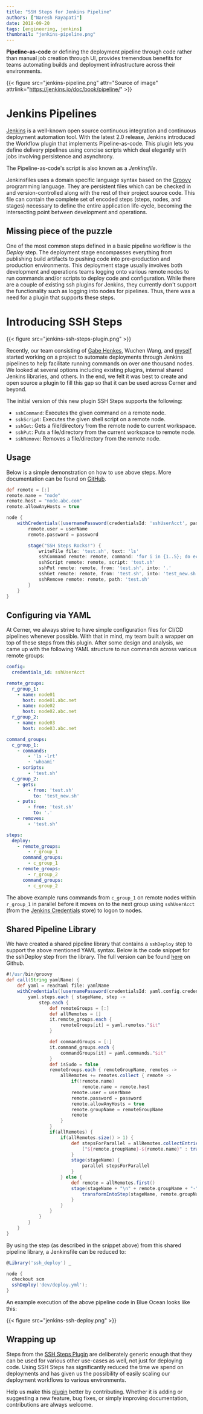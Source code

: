 ```yaml
---
title: "SSH Steps for Jenkins Pipeline"
authors: ["Naresh Rayapati"]
date: 2018-09-20
tags: [engineering, jenkins]
thumbnail: "jenkins-pipeline.png"
---
```


**Pipeline-as-code** or defining the deployment pipeline through code rather than manual job creation through UI, provides tremendous benefits for teams automating builds and deployment infrastructure across their environments.

{{< figure src="jenkins-pipeline.png" attr="Source of image" attrlink="https://jenkins.io/doc/book/pipeline/" >}}

# Jenkins Pipelines

[Jenkins](https://jenkins.io/) is a well-known open source continuous integration and continuous deployment automation tool. With the latest 2.0 release, Jenkins introduced the Workflow plugin that implements Pipeline-as-code. This plugin lets you define delivery pipelines using concise scripts which deal elegantly with jobs involving persistence and asynchrony.

The Pipeline-as-code's script is also known as a _Jenkinsfile_.

Jenkinsfiles uses a domain specific language syntax based on the [Groovy](http://groovy-lang.org/) programming language. They are persistent files which can be checked in and version-controlled along with the rest of their project source code. This file can contain the complete set of encoded steps (steps, nodes, and stages) necessary to define the entire application life-cycle, becoming the intersecting point between development and operations.

## Missing piece of the puzzle

One of the most common steps defined in a basic pipeline workflow is the _Deploy_ step. The deployment stage encompasses everything from publishing build artifacts to pushing code into pre-production and production environments. This deployment stage usually involves both development and operations teams logging onto various remote nodes to run commands and/or scripts to deploy code and configuration. While there are a couple of existing ssh plugins for Jenkins, they currently don't support the functionality such as logging into nodes for pipelines. Thus, there was a need for a plugin that supports these steps.

# Introducing SSH Steps

{{< figure src="jenkins-ssh-steps-plugin.png" >}}

Recently, our team consisting of [Gabe Henkes](https://github.com/ghenkes), Wuchen Wang, and [myself](https://github.com/nrayapati) started working on a project to automate deployments through Jenkins pipelines to help facilitate running commands on over one thousand nodes. We looked at several options including existing plugins, internal shared Jenkins libraries, and others. In the end, we felt it was best to create and open source a plugin to fill this gap so that it can be used across Cerner and beyond.

The initial version of this new plugin SSH Steps supports the following:

* `sshCommand`: Executes the given command on a remote node.
* `sshScript`: Executes the given shell script on a remote node.
* `sshGet`: Gets a file/directory from the remote node to current workspace.
* `sshPut`: Puts a file/directory from the current workspace to remote node.
* `sshRemove`: Removes a file/directory from the remote node.

## Usage

Below is a simple demonstration on how to use above steps. More documentation can be found on [GitHub](https://github.com/jenkinsci/ssh-steps-plugin/blob/master/README.adoc).

```groovy {linenos=table}
def remote = [:]
remote.name = "node"
remote.host = "node.abc.com"
remote.allowAnyHosts = true

node {
    withCredentials([usernamePassword(credentialsId: 'sshUserAcct', passwordVariable: 'password', usernameVariable: 'userName')]) {
        remote.user = userName
        remote.password = password

        stage("SSH Steps Rocks!") {
            writeFile file: 'test.sh', text: 'ls'
            sshCommand remote: remote, command: 'for i in {1..5}; do echo -n \"Loop \$i \"; date ; sleep 1; done'
            sshScript remote: remote, script: 'test.sh'
            sshPut remote: remote, from: 'test.sh', into: '.'
            sshGet remote: remote, from: 'test.sh', into: 'test_new.sh', override: true
            sshRemove remote: remote, path: 'test.sh'
        }
    }
}
```

## Configuring via YAML

At Cerner, we always strive to have simple configuration files for CI/CD pipelines whenever possible. With that in mind, my team built a wrapper on top of these steps from this plugin. After some design and analysis, we came up with the following YAML structure to run commands across various remote groups:

```yaml {linenos=table}
config:
  credentials_id: sshUserAcct

remote_groups:
  r_group_1:
    - name: node01
      host: node01.abc.net
    - name: node02
      host: node02.abc.net
  r_group_2:
    - name: node03
      host: node03.abc.net

command_groups:
  c_group_1:
    - commands:
        - 'ls -lrt'
        - 'whoami'
    - scripts:
        - 'test.sh'
  c_group_2:
    - gets:
        - from: 'test.sh'
          to: 'test_new.sh'
    - puts:
        - from: 'test.sh'
          to: '.'
    - removes:
        - 'test.sh'

steps:
  deploy:
    - remote_groups:
        - r_group_1
      command_groups:
        - c_group_1
    - remote_groups:
        - r_group_2
      command_groups:
        - c_group_2
```

The above example runs commands from `c_group_1` on remote nodes within `r_group_1` in parallel before it moves on to the next group using `sshUserAcct` (from the [Jenkins Credentials](https://jenkins.io/doc/book/using/using-credentials/) store) to logon to nodes.

## Shared Pipeline Library

We have created a shared pipeline library that contains a `sshDeploy` step to support the above mentioned YAML syntax. Below is the code snippet for the sshDeploy step from the library. The full version can be found [here](https://github.com/nrayapati/ssh-deploy-library) on Github.

```groovy {linenos=table}
#!/usr/bin/groovy
def call(String yamlName) {
    def yaml = readYaml file: yamlName
    withCredentials([usernamePassword(credentialsId: yaml.config.credentials_id, passwordVariable: 'password', usernameVariable: 'userName')]) {
        yaml.steps.each { stageName, step ->
            step.each {
                def remoteGroups = [:]
                def allRemotes = []
                it.remote_groups.each {
                    remoteGroups[it] = yaml.remotes."$it"
                }

                def commandGroups = [:]
                it.command_groups.each {
                    commandGroups[it] = yaml.commands."$it"
                }
                def isSudo = false
                remoteGroups.each { remoteGroupName, remotes ->
                    allRemotes += remotes.collect { remote ->
                        if(!remote.name)
                            remote.name = remote.host
                        remote.user = userName
                        remote.password = password
                        remote.allowAnyHosts = true
                        remote.groupName = remoteGroupName
                        remote
                    }
                }
                if(allRemotes) {
                    if(allRemotes.size() > 1) {
                        def stepsForParallel = allRemotes.collectEntries { remote ->
                            ["${remote.groupName}-${remote.name}" : transformIntoStep(stageName, remote.groupName, remote, commandGroups)]
                        }
                        stage(stageName) {
                            parallel stepsForParallel
                        }
                    } else {
                        def remote = allRemotes.first()
                        stage(stageName + "\n" + remote.groupName + "-" + remote.name) {
                            transformIntoStep(stageName, remote.groupName, remote, commandGroups).call()
                        }
                    }
                }
            }
        }
    }
}
```

By using the step (as described in the snippet above) from this shared pipeline library, a Jenkinsfile can be reduced to:

```groovy {linenos=table}
@Library('ssh_deploy') _

node {
  checkout scm
  sshDeploy('dev/deploy.yml');
}
```

An example execution of the above pipeline code in Blue Ocean looks like this:

{{< figure src="jenkins-ssh-deploy.png" >}}

## Wrapping up

Steps from the [SSH Steps Plugin](https://github.com/jenkinsci/ssh-steps-plugin) are deliberately generic enough that they can be used for various other use-cases as well, not just for deploying code. Using SSH Steps has significantly reduced the time we spend on deployments and has given us the possibility of easily scaling our deployment workflows to various environments.

Help us make this [plugin](https://github.com/jenkinsci/ssh-steps-plugin) better by contributing. Whether it is adding or suggesting a new feature, bug fixes, or simply improving documentation, contributions are always welcome.